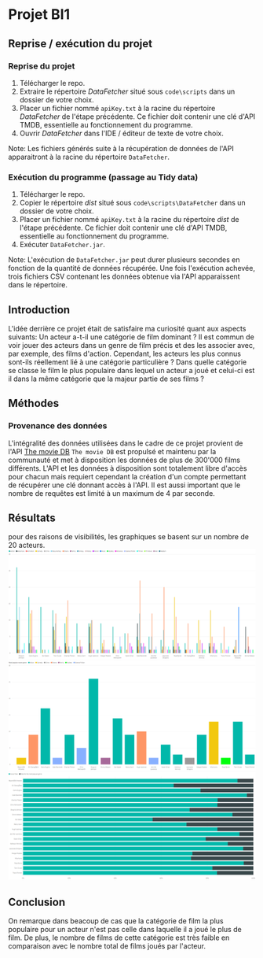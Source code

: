 # Projet BI1

## Reprise / exécution du projet
### Reprise du projet
1. Télécharger le repo.
2. Extraire le répertoire *DataFetcher* situé sous ```code\scripts``` dans un dossier de votre choix.
3. Placer un fichier nommé ```apiKey.txt``` à la racine du répertoire *DataFetcher* de l'étape précédente.
Ce fichier doit contenir une clé d'API TMDB, essentielle au fonctionnement du programme.
4. Ouvrir *DataFetcher* dans l'IDE / éditeur de texte de votre choix.

Note: Les fichiers générés suite à la récupération de données de l'API apparaitront à la racine du répertoire  ```DataFetcher```.

### Exécution du programme (passage au Tidy data)
1. Télécharger le repo.
2. Copier le répertoire *dist* situé sous ```code\scripts\DataFetcher``` dans un dossier de votre choix.
3. Placer un fichier nommé ```apiKey.txt``` à la racine du répertoire *dist* de l'étape précédente.
Ce fichier doit contenir une clé d'API TMDB, essentielle au fonctionnement du programme.
4. Exécuter ```DataFetcher.jar```.

Note: L'exécution de ```DataFetcher.jar``` peut durer plusieurs secondes en fonction de la quantité de données récupérée.
Une fois l'exécution achevée, trois fichiers CSV contenant les données obtenue via l'API apparaissent dans le répertoire.

## Introduction
L'idée derrière ce projet était de satisfaire ma curiosité quant aux aspects suivants:
Un acteur a-t-il une catégorie de film dominant ? Il est commun de voir jouer des acteurs dans un genre de film précis et des les associer avec, par exemple, des films d'action. Cependant, les acteurs les plus connus sont-ils réellement lié à une catégorie particulière ?
Dans quelle catégorie se classe le film le plus populaire dans lequel un acteur a joué et celui-ci est il dans la même catégorie que la majeur partie de ses films ?

## Méthodes
### Provenance des données
L'intégralité des données utilisées dans le cadre de ce projet provient de l'API [The movie DB](https://www.themoviedb.org/)
`The movie DB` est propulsé et maintenu par la communauté et met à disposition les données de plus de 300'000 films différents.
L'API et les données à disposition sont totalement libre d'accès pour chacun mais requiert cependant la création d'un compte permettant de récupérer une clé donnant accès à l'API. Il est aussi important que le nombre de requêtes est limité à un maximum de 4 par seconde.

## Résultats
pour des raisons de visibilités, les graphiques se basent sur un nombre de 20 acteurs.
![Nombre de films par acteur et par genres](../figures/final/genres.PNG "Nombre de films par acteur et par genres")
![Nombre de film le plus populaire par acteur et par genre](../figures/final/popular.PNG "Nombre de film le plus populaire par acteur et par genre")
![Nombre de film le plus populaire en comparaison avec le nombre total de film par acteur](../figures/final/totals.PNG "Nombre de film le plus populaire en comparaison avec le nombre total de film par acteur")

## Conclusion
On remarque dans beacoup de cas que la catégorie de film la plus populaire pour un acteur n'est pas celle dans laquelle il a joué le plus de film. De plus, le nombre de films de cette catégorie est très faible en comparaison avec le nombre total de films joués par l'acteur.